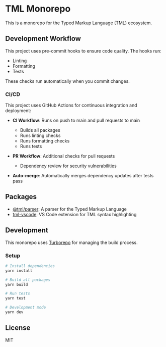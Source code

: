 # TML Monorepo

This is a monorepo for the Typed Markup Language (TML) ecosystem.

## Development Workflow

This project uses pre-commit hooks to ensure code quality. The hooks run:

- Linting
- Formatting
- Tests

These checks run automatically when you commit changes.

### CI/CD

This project uses GitHub Actions for continuous integration and deployment:

- **CI Workflow**: Runs on push to main and pull requests to main

  - Builds all packages
  - Runs linting checks
  - Runs formatting checks
  - Runs tests

- **PR Workflow**: Additional checks for pull requests

  - Dependency review for security vulnerabilities

- **Auto-merge**: Automatically merges dependency updates after tests pass

## Packages

- [@tml/parser](./packages/tml-parser): A parser for the Typed Markup Language
- [tml-vscode](./packages/tml-vscode): VS Code extension for TML syntax highlighting

## Development

This monorepo uses [Turborepo](https://turbo.build/repo) for managing the build process.

### Setup

```bash
# Install dependencies
yarn install

# Build all packages
yarn build

# Run tests
yarn test

# Development mode
yarn dev
```

## License

MIT
